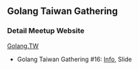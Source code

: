 ## Golang Taiwan Gathering


### Detail Meetup Website 

[Golang.TW](http://golang.kktix.cc/)


- Golang Taiwan Gathering #16: [Info](http://golang.kktix.cc/events/gtg16), Slide


